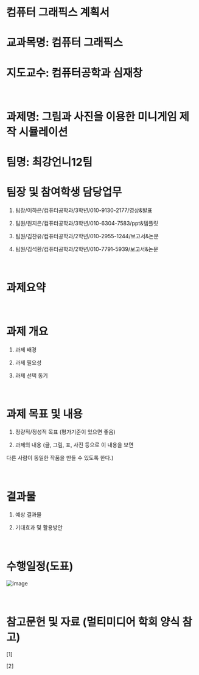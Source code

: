 # 컴퓨터 그래픽스 계획서

# 교과목명: 컴퓨터 그래픽스

# 지도교수: 컴퓨터공학과 심재창

​

# 과제명: 그림과 사진을 이용한 미니게임 제작 시뮬레이션

# 팀명: 최강언니12팀


# 팀장 및 참여학생 담당업무

1) 팀장/이하은/컴퓨터공학과/3학년/010-9130-2177/영상&발표

2) 팀원/원지은/컴퓨터공학과/3학년/010-6304-7583/ppt&템플릿

3) 팀원/김찬유/컴퓨터공학과/2학년/010-2955-1244/보고서&논문

4) 팀원/김석환/컴퓨터공학과/2학년/010-7791-5939/보고서&논문 

​

# 과제요약


​

# 과제 개요

1) 과제 배경

2) 과제 필요성

3) 과제 선택 동기

​

# 과제 목표 및 내용

1) 정량적/정성적 목표 (평가기준이 있으면 좋음)

2) 과제의 내용 (글, 그림, 표, 사진 등으로 이 내용을 보면

다른 사람이 동일한 작품을 만들 수 있도록 한다.)

​

# 결과물

1) 예상 결과물

2) 기대효과 및 활용방안

​

# 수행일정(도표)

![image](https://user-images.githubusercontent.com/57432440/168850968-60169678-d452-4a5b-8463-f3b0d7767bc4.png)

​

# 참고문헌 및 자료 (멀티미디어 학회 양식 참고)

[1]

[2] 

